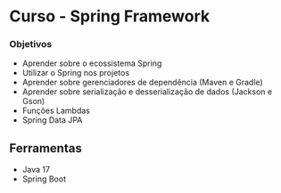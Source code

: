 # Curso - Spring Framework

### Objetivos
- Aprender sobre o ecossistema Spring
- Utilizar o Spring nos projetos
- Aprender sobre gerenciadores de dependência (Maven e Gradle)
- Aprender sobre serialização e desserialização de dados (Jackson e Gson)
- Funções Lambdas
- Spring Data JPA

## Ferramentas 
- Java 17
- Spring Boot